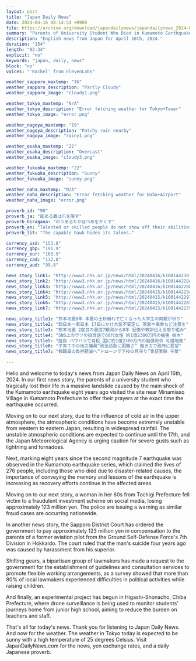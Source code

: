 ```yaml
---
layout: post
title: "Japan Daily News"
date: 2024-04-16 08:14:54 +0900
file: https://archive.org/download/japandailynews/japandailynews_2024-04-16.mp3
summary: "Parents of University Student Who Died in Kumamoto Earthquake Pay Tribute | Unstable Atmosphere Warning for Western to Eastern Japan, & more…"
description: "English news from Japan for April 16th, 2024."
duration: "154"
length: "02:34"
explicit: "no"
keywords: "japan, daily, news"
block: "no"
voices: "'Rachel' from ElevenLabs"

weather_sapporo_maxtemp: "16"
weather_sapporo_description: "Partly Cloudy"
weather_sapporo_image: "cloudy1.png"

weather_tokyo_maxtemp: "N/A"
weather_tokyo_description: "Error fetching weather for Tokyo+Tower"
weather_tokyo_image: "error.png"

weather_nagoya_maxtemp: "19"
weather_nagoya_description: "Patchy rain nearby"
weather_nagoya_image: "rainy1.png"

weather_osaka_maxtemp: "22"
weather_osaka_description: "Overcast"
weather_osaka_image: "cloudy3.png"

weather_fukuoka_maxtemp: "22"
weather_fukuoka_description: "Sunny"
weather_fukuoka_image: "sunny.png"

weather_naha_maxtemp: "N/A"
weather_naha_description: "Error fetching weather for Naha+Airport"
weather_naha_image: "error.png"

proverb_id: "90"
proverb_ja: "能ある鷹は爪を隠す"
proverb_hiragana: "のうあるたかはつめをかくす"
proverb_en: "Talented or skilled people do not show off their abilities unnecessarily."
proverb_lit: "The capable hawk hides its talons."

currency_usd: "153.8"
currency_gbp: "191.9"
currency_eur: "163.9"
currency_cad: "112.0"
currency_aud: "99.8"

news_story_link1: "http://www3.nhk.or.jp/news/html/20240416/k10014423011000.html"
news_story_link2: "http://www3.nhk.or.jp/news/html/20240416/k10014422841000.html"
news_story_link3: "http://www3.nhk.or.jp/news/html/20240416/k10014422881000.html"
news_story_link4: "http://www3.nhk.or.jp/news/html/20240415/k10014422941000.html"
news_story_link5: "http://www3.nhk.or.jp/news/html/20240415/k10014422971000.html"
news_story_link6: "http://www3.nhk.or.jp/news/html/20240415/k10014422821000.html"
news_story_link7: "http://www3.nhk.or.jp/news/html/20240415/k10014422751000.html"

news_story_title1: "熊本地震8年 本震の土砂崩れで亡くなった大学生の両親が祈り"
news_story_title2: "西日本～東日本 17日にかけ大気不安定に 落雷や竜巻など注意を"
news_story_title3: "熊本地震 2度目の震度7観測から8年 記憶や教訓伝える取り組み"
news_story_title4: "SNS上のウソの投資話で60代女性 約1億2300万円の被害 栃木"
news_story_title5: "陸自 パワハラで自殺 国に約1億2300万円の賠償命令 札幌地裁"
news_story_title6: "子育て中の地方議員“政治活動に困難さ” 働き方で政府に要望"
news_story_title7: "教職員の負担軽減へ“ドローンで下校の見守り”実証実験 千葉"

---
```


Hello and welcome to today's news from Japan Daily News on April 16th, 2024. In our first news story, the parents of a university student who tragically lost their life in a massive landslide caused by the main shock of the Kumamoto earthquake eight years ago visited the site near Minamiaso Village in Kumamoto Prefecture to offer their prayers at the exact time the earthquake occurred.

Moving on to our next story, due to the influence of cold air in the upper atmosphere, the atmospheric conditions have become extremely unstable from western to eastern Japan, resulting in widespread rainfall. The unstable atmospheric conditions are expected to continue until the 17th, and the Japan Meteorological Agency is urging caution for severe gusts such as lightning and tornadoes.

Next, marking eight years since the second magnitude 7 earthquake was observed in the Kumamoto earthquake series, which claimed the lives of 276 people, including those who died due to disaster-related causes, the importance of conveying the memory and lessons of the earthquake is increasing as recovery efforts continue in the affected areas.

Moving on to our next story, a woman in her 60s from Tochigi Prefecture fell victim to a fraudulent investment scheme on social media, losing approximately 123 million yen. The police are issuing a warning as similar fraud cases are occurring nationwide.

In another news story, the Sapporo District Court has ordered the government to pay approximately 123 million yen in compensation to the parents of a former aviation pilot from the Ground Self-Defense Force's 7th Division in Hokkaido. The court ruled that the man's suicide four years ago was caused by harassment from his superior.

Shifting gears, a bipartisan group of lawmakers has made a request to the government for the establishment of guidelines and consultation services to promote flexible working arrangements, as a survey showed that more than 80% of local lawmakers experienced difficulties in political activities while raising children.

And finally, an experimental project has begun in Higashi-Shonacho, Chiba Prefecture, where drone surveillance is being used to monitor students' journeys home from junior high school, aiming to reduce the burden on teachers and staff.

That's all for today's news. Thank you for listening to Japan Daily News. And now for the weather. The weather in Tokyo today is expected to be sunny with a high temperature of 25 degrees Celsius.  Visit JapanDailyNews.com for the news, yen exchange rates, and a daily Japanese proverb.
